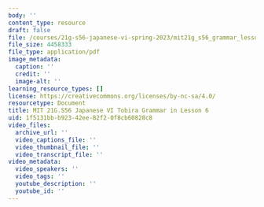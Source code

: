 ```yaml
---
body: ''
content_type: resource
draft: false
file: /courses/21g-s56-japanese-vi-spring-2023/mit21g_s56_grammar_lesson062.pdf
file_size: 4458333
file_type: application/pdf
image_metadata:
  caption: ''
  credit: ''
  image-alt: ''
learning_resource_types: []
license: https://creativecommons.org/licenses/by-nc-sa/4.0/
resourcetype: Document
title: MIT 21G.S56 Japanese VI Tobira Grammar in Lesson 6
uid: 1f5131bb-b923-42ee-82f2-0f8cb60828c8
video_files:
  archive_url: ''
  video_captions_file: ''
  video_thumbnail_file: ''
  video_transcript_file: ''
video_metadata:
  video_speakers: ''
  video_tags: ''
  youtube_description: ''
  youtube_id: ''
---
```

